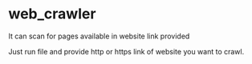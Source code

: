 # web_crawler

It can scan for pages available in website link provided

Just run file and provide http or https link of website you want to crawl.
